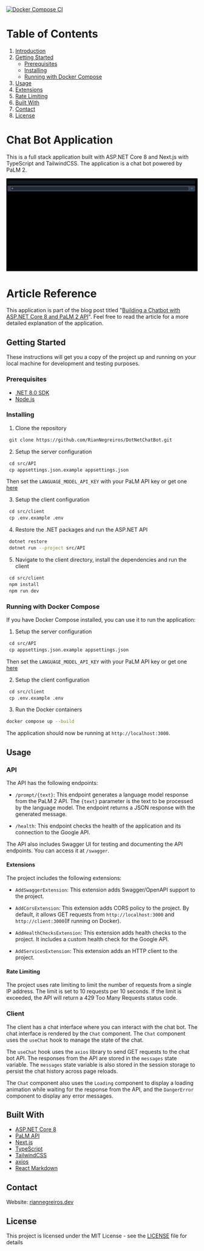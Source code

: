 [![Docker Compose CI](https://github.com/RianNegreiros/DotNetChatBot/actions/workflows/docker-ci.yml/badge.svg)](https://github.com/RianNegreiros/DotNetChatBot/actions/workflows/docker-ci.yml)

# Table of Contents
1. [Introduction](#chat-bot-application)
2. [Getting Started](#getting-started)
    - [Prerequisites](#prerequisites)
    - [Installing](#installing)
    - [Running with Docker Compose](#running-with-docker-compose)
3. [Usage](#usage)
4. [Extensions](#extensions)
5. [Rate Limiting](#rate-limiting)
6. [Built With](#built-with)
7. [Contact](#contact)
8. [License](#license)

# Chat Bot Application

This is a full stack application built with ASP.NET Core 8 and Next.js with TypeScript and TailwindCSS. The application is a chat bot powered by PaLM 2.

![GIF to showcase the Chat Bot](./docs/chatbot-demo.gif)

# Article Reference

This application is part of the blog post titled "[Building a Chatbot with ASP.NET Core 8 and PaLM 2 API](https://www.riannegreiros.dev/posts/building-a-chatbot-with-aspnet-core-8-and-palm-2-api)". Feel free to read the article for a more detailed explanation of the application.

## Getting Started

These instructions will get you a copy of the project up and running on your local machine for development and testing purposes.

### Prerequisites

- [.NET 8.0 SDK](https://dotnet.microsoft.com/en-us/download/dotnet/8.0)
- [Node.js](https://nodejs.org/en/blog/release/v20.11.0)

### Installing

1. Clone the repository
```bash
 git clone https://github.com/RianNegreiros/DotNetChatBot.git
```

2. Setup the server configuration
```bash
 cd src/API
 cp appsettings.json.example appsettings.json
```

Then set the `LANGUAGE_MODEL_API_KEY` with your PaLM API key or get one [here](https://ai.google.dev/tutorials/setup)

3. Setup the client configuration
```bash
 cd src/client
 cp .env.example .env
```

4. Restore the .NET packages and run the ASP.NET API
```bash
 dotnet restore
 dotnet run --project src/API
```

5. Navigate to the client directory, install the dependencies and run the client
```bash
 cd src/client
 npm install
 npm run dev
```

### Running with Docker Compose

If you have Docker Compose installed, you can use it to run the application:

1. Setup the server configuration
```bash
 cd src/API
 cp appsettings.json.example appsettings.json
```

Then set the `LANGUAGE_MODEL_API_KEY` with your PaLM API key or get one [here](https://ai.google.dev/tutorials/setup)

2. Setup the client configuration
```bash
 cd src/client
 cp .env.example .env
```

3. Run the Docker containers
```bash
docker compose up --build
```

The application should now be running at `http://localhost:3000`.

## Usage

### API

  The API has the following endpoints:

  - `/prompt/{text}`: This endpoint generates a language model response from the PaLM 2 API. The `{text}` parameter is the text to be processed by the language model. The endpoint returns a JSON response with the generated message.

  - `/health`: This endpoint checks the health of the application and its connection to the Google API.

  The API also includes Swagger UI for testing and documenting the API endpoints. You can access it at `/swagger`.

  #### Extensions

  The project includes the following extensions:

  - `AddSwaggerExtension`: This extension adds Swagger/OpenAPI support to the project.

  - `AddCorsExtension`: This extension adds CORS policy to the project. By default, it allows GET requests from `http://localhost:3000` and `http://client:3000`(If running on Docker).

  - `AddHealthChecksExtension`: This extension adds health checks to the project. It includes a custom health check for the Google API.

  - `AddServicesExtension`: This extension adds an HTTP client to the project.

  #### Rate Limiting

  The project uses rate limiting to limit the number of requests from a single IP address. The limit is set to 10 requests per 10 seconds. If the limit is exceeded, the API will return a 429 Too Many Requests status code.

  ### Client

  The client has a chat interface where you can interact with the chat bot. The chat interface is rendered by the `Chat` component. The `Chat` component uses the `useChat` hook to manage the state of the chat.

  The `useChat` hook uses the `axios` library to send GET requests to the chat bot API. The responses from the API are stored in the `messages` state variable. The `messages` state variable is also stored in the session storage to persist the chat history across page reloads.

  The `Chat` component also uses the `Loading` component to display a loading animation while waiting for the response from the API, and the `DangerError` component to display any error messages.

## Built With
  - [ASP.NET Core 8](https://learn.microsoft.com/en-us/dotnet/core/whats-new/dotnet-8?source=recommendations)
  - [PaLM API](https://developers.googleblog.com/2023/03/announcing-palm-api-and-makersuite.html)
  - [Next.js](https://nextjs.org/docs)
  - [TypeScript](https://www.typescriptlang.org/)
  - [TailwindCSS](https://tailwindcss.com)
  - [axios](https://axios-http.com/)
  - [React Markdown](https://github.com/remarkjs/react-markdown)

## Contact

Website: [riannegreiros.dev](https://riannegreiros.dev)

## License

This project is licensed under the MIT License - see the [LICENSE](LICENSE) file for details
